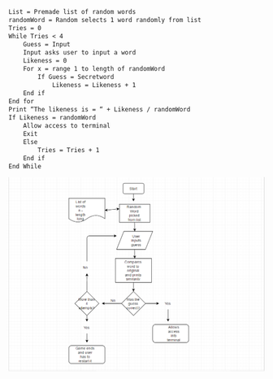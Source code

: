 ~~~
List = Premade list of random words
randomWord = Random selects 1 word randomly from list
Tries = 0
While Tries < 4
    Guess = Input
    Input asks user to input a word
    Likeness = 0 
    For x = range 1 to length of randomWord
	    If Guess = Secretword
		    Likeness = Likeness + 1
	End if
End for
Print “The likeness is = “ + Likeness / randomWord
If Likeness = randomWord
	Allow access to terminal
	Exit
	Else
		Tries = Tries + 1
	End if
End While
~~~

![alt-tag](https://raw.githubusercontent.com/StevenCowie/comp110-worksheets/master/worksheet_B/Fallout%204%20Flowchart.png)

